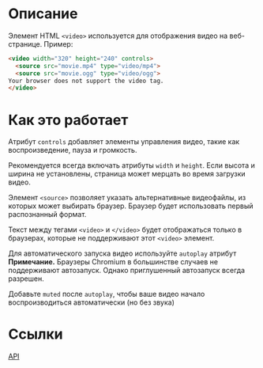 # Описание

Элемент HTML `<video>` используется для отображения видео на веб-странице.
Пример:

```html
<video width="320" height="240" controls>  
  <source src="movie.mp4" type="video/mp4">  
  <source src="movie.ogg" type="video/ogg"> 
Your browser does not support the video tag.  
</video>
```

# Как это работает

Атрибут `controls` добавляет элементы управления видео, такие как воспроизведение, пауза и громкость.

Рекомендуется всегда включать атрибуты `width` и `height`. Если высота и ширина не установлены, страница может мерцать во время загрузки видео.

Элемент `<source>` позволяет указать альтернативные видеофайлы, из которых может выбирать браузер. Браузер будет использовать первый распознанный формат.

Текст между тегами `<video>` и `</video>` будет отображаться только в браузерах, которые не поддерживают этот `<video>` элемент.

Для автоматического запуска видео используйте `autoplay` атрибут
**Примечание.** Браузеры Chromium в большинстве случаев не поддерживают автозапуск. Однако приглушенный автозапуск всегда разрешен.

Добавьте `muted` после `autoplay`, чтобы ваше видео начало воспроизводиться автоматически (но без звука)

# Ссылки

[API](obsidian://open?vault=Frontend&file=JavaScript%2FAPI%20Audio%20%D0%B8%20Video)